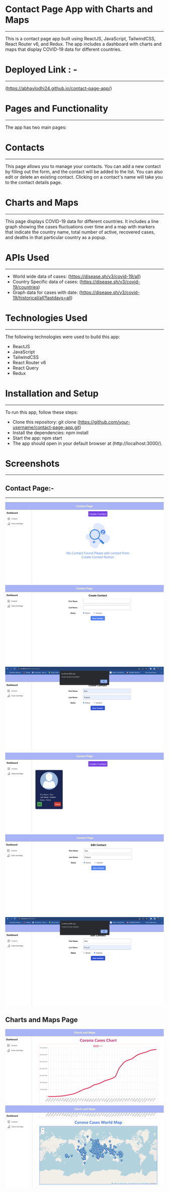 # Contact Page App with Charts and Maps
---
This is a contact page app built using ReactJS, JavaScript, TailwindCSS, React Router v6, and Redux. The app includes a dashboard with charts and maps that display COVID-19 data for different countries.

# Deployed Link : -
---
(https://abhaylodhi24.github.io/contact-page-app/)

# Pages and Functionality
---
The app has two main pages:

# Contacts
---
This page allows you to manage your contacts. You can add a new contact by filling out the form, and the contact will be added to the list. You can also edit or delete an existing contact. Clicking on a contact's name will take you to the contact details page.

# Charts and Maps
---
This page displays COVID-19 data for different countries. It includes a line graph showing the cases fluctuations over time and a map with markers that indicate the country name, total number of active, recovered cases, and deaths in that particular country as a popup.

# APIs Used
---
* World wide data of cases: (https://disease.sh/v3/covid-19/all)
* Country Specific data of cases: (https://disease.sh/v3/covid-19/countries)
* Graph data for cases with date: (https://disease.sh/v3/covid-19/historical/all?lastdays=all)

# Technologies Used
---
The following technologies were used to build this app:
* ReactJS
* JavaScript
* TailwindCSS
* React Router v6
* React Query
* Redux

# Installation and Setup
---
To run this app, follow these steps:

* Clone this repository: git clone (https://github.com/your-username/contact-page-app.git)
* Install the dependencies: npm install
* Start the app: npm start
* The app should open in your default browser at (http://localhost:3000/).

# Screenshots
---
## Contact Page:-
---
![Start_Page](./Screenshots/startPage.png)
![Create_Contact_Page](./Screenshots/createContact.png)
![Screen_After_Adding_Details](./Screenshots/addContact.png)
![contact_Page_After_Adding_Contact](./Screenshots/contactPageAfterAddingContact.png)
![Edit_Contact](./Screenshots/editContent.png)
![After_Editing](./Screenshots/afterEditing.png)

## Charts and Maps Page 
![Graph](./Screenshots/chartsAndGraph_1.png)
![Map](./Screenshots/chartsAndGraph_2.png)
